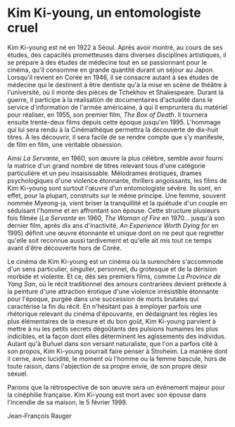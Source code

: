# Kim Ki-young, un entomologiste cruel

Kim Ki-young est né en 1922 à Séoul. Après avoir montré, au cours de ses études, des capacités prometteuses dans diverses disciplines artistiques, il se prépare à des études de médecine tout en se passionnant pour le cinéma, qu'il consomme en grande quantité durant un séjour au Japon. Lorsqu'il revient en Corée en 1946, il se consacre autant à ses études de médecine qui le destinent à être dentiste qu'à la mise en scène de théâtre à l'université, où il monte des pièces de Tchekhov et Shakespeare. Durant la guerre, il participe à la réalisation de documentaires d'actualité dans le service d'information de l'armée américaine, à qui il empruntera du matériel pour réaliser, en 1955, son premier film, *The Box of Death*. Il tournera ensuite trente-deux films depuis cette époque jusqu'en 1995. L'hommage qui lui sera rendu à la Cinémathèque permettra la découverte de dix-huit titres. À les découvrir, il sera facile de se rendre compte que s'y manifeste, de film en film, une véritable obsession.

Ainsi *La Servante*, en 1960, son œuvre la plus célèbre, semble avoir fourni la matrice d'un grand nombre de titres relevant tous d'une catégorie particulière et un peu insaisissable. Mélodrames érotiques, drames psychologiques d'une violence étonnante, thrillers angoissants, les films de Kim Ki-young sont surtout l'œuvre d'un entomologiste sévère. Ils sont, en effet, pour la plupart, construits sur le même principe. Une femme, souvent nommée Myeong-ja, vient briser la tranquillité et la quiétude d'un couple en séduisant l'homme et en affrontant son épouse. Cette structure plusieurs fois filmée (*La Servante* en 1960, *The Woman of Fire* en 1970... jusqu'à son dernier film, après dix ans d'inactivité, *An Experience Worth Dying for* en 1995) définit une œuvre étonnante et unique dont on ne peut que regretter qu'elle soit reconnue aussi tardivement et qu'elle ait mis tout ce temps avant d'être découverte hors de Corée.

Le cinéma de Kim Ki-young est un cinéma où la surenchère s'accommode d'un sens particulier, singulier, personnel, du grotesque et de la dérision morbide et violente. Et ce, dès ses premiers films, comme *La Province de Yang San*, où le récit traditionnel des amours contrariées devient prétexte à la peinture d'une attraction érotique d'une violence irrésistible étonnante pour l'époque, purgée dans une succession de morts brutales qui caractérise la fin du récit. En n'hésitant pas à employer parfois une rhétorique relevant du cinéma d'épouvante, en dédaignant les règles les plus élémentaires de la mesure et du bon goût, Kim Ki-young parvient à mettre à nu les petits secrets dégoûtants des pulsions humaines les plus indicibles, et la façon dont elles déterminent les agissements des individus. Autant qu'à Buñuel dans son versant naturaliste, que l'on a parfois cité à son propos, Kim Ki-young pourrait faire penser à Stroheim. La manière dont il cerne, avec lucidité, le moment où l'homme ou la femme bascule, hors de toute raison, dans l'abjection de sa propre envie, de son propre désir sexuel.

Parions que la rétrospective de son œuvre sera un événement majeur pour la cinéphilie française. Kim Ki-young est mort avec son épouse dans l'incendie de sa maison, le 5 février 1998.

Jean-François Rauger